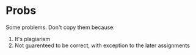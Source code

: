 # Probs
Some problems. Don't copy them because:

1. It's plagiarism
2. Not guarenteed to be correct, with exception to the later assignments
